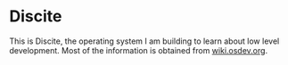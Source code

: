# Discite
This is Discite, the operating system I am building to learn about low level development.
Most of the information is obtained from <a href="wiki.osdev.org">wiki.osdev.org</a>.
